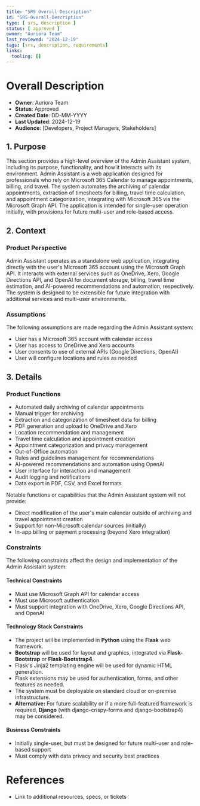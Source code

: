 ```yaml
---
title: "SRS Overall Description"
id: "SRS-Overall-Description"
type: [ srs, description ]
status: [ approved ]
owner: "Auriora Team"
last_reviewed: "2024-12-19"
tags: [srs, description, requirements]
links:
  tooling: []
---
```


# Overall Description

- **Owner**: Auriora Team
- **Status**: Approved
- **Created Date**: DD-MM-YYYY
- **Last Updated**: 2024-12-19
- **Audience**: [Developers, Project Managers, Stakeholders]

## 1. Purpose

This section provides a high-level overview of the Admin Assistant system, including its purpose, functionality, and how it interacts with its environment. Admin Assistant is a web application designed for professionals who rely on Microsoft 365 Calendar to manage appointments, billing, and travel. The system automates the archiving of calendar appointments, extraction of timesheets for billing, travel time calculation, and appointment categorization, integrating with Microsoft 365 via the Microsoft Graph API. The application is intended for single-user operation initially, with provisions for future multi-user and role-based access.

## 2. Context

### Product Perspective

Admin Assistant operates as a standalone web application, integrating directly with the user's Microsoft 365 account using the Microsoft Graph API. It interacts with external services such as OneDrive, Xero, Google Directions API, and OpenAI for document storage, billing, travel time estimation, and AI-powered recommendations and automation, respectively. The system is designed to be extensible for future integration with additional services and multi-user environments.

### Assumptions

The following assumptions are made regarding the Admin Assistant system:

- User has a Microsoft 365 account with calendar access
- User has access to OneDrive and Xero accounts
- User consents to use of external APIs (Google Directions, OpenAI)
- User will configure locations and rules as needed

## 3. Details

### Product Functions

- Automated daily archiving of calendar appointments
- Manual trigger for archiving
- Extraction and categorization of timesheet data for billing
- PDF generation and upload to OneDrive and Xero
- Location recommendation and management
- Travel time calculation and appointment creation
- Appointment categorization and privacy management
- Out-of-Office automation
- Rules and guidelines management for recommendations
- AI-powered recommendations and automation using OpenAI
- User interface for interaction and management
- Audit logging and notifications
- Data export in PDF, CSV, and Excel formats

Notable functions or capabilities that the Admin Assistant system will not provide:

- Direct modification of the user's main calendar outside of archiving and travel appointment creation
- Support for non-Microsoft calendar sources (initially)
- In-app billing or payment processing (beyond Xero integration)

### Constraints

The following constraints affect the design and implementation of the Admin Assistant system:

#### Technical Constraints

- Must use Microsoft Graph API for calendar access
- Must use Microsoft authentication
- Must support integration with OneDrive, Xero, Google Directions API, and OpenAI

#### Technology Stack Constraints

- The project will be implemented in **Python** using the **Flask** web framework.
- **Bootstrap** will be used for layout and graphics, integrated via **Flask-Bootstrap** or **Flask-Bootstrap4**.
- Flask's Jinja2 templating engine will be used for dynamic HTML generation.
- Flask extensions may be used for authentication, forms, and other features as needed.
- The system must be deployable on standard cloud or on-premise infrastructure.
- **Alternative:** For future scalability or if a more full-featured framework is required, **Django** (with django-crispy-forms and django-bootstrap4) may be considered.

#### Business Constraints

- Initially single-user, but must be designed for future multi-user and role-based support
- Must comply with data privacy and security best practices

# References

- Link to additional resources, specs, or tickets
